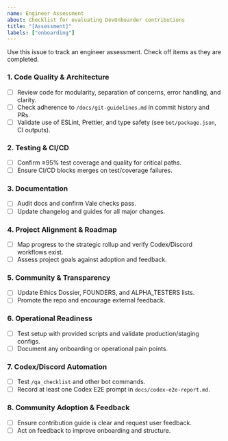 ```yaml
---
name: Engineer Assessment
about: Checklist for evaluating DevOnboarder contributions
title: "[Assessment]"
labels: ["onboarding"]
---
```


Use this issue to track an engineer assessment. Check off items as they are completed.

### 1. Code Quality & Architecture

- [ ] Review code for modularity, separation of concerns, error handling, and clarity.
- [ ] Check adherence to `/docs/git-guidelines.md` in commit history and PRs.
- [ ] Validate use of ESLint, Prettier, and type safety (see `bot/package.json`, CI outputs).

### 2. Testing & CI/CD

- [ ] Confirm ≥95% test coverage and quality for critical paths.
- [ ] Ensure CI/CD blocks merges on test/coverage failures.

### 3. Documentation

- [ ] Audit docs and confirm Vale checks pass.
- [ ] Update changelog and guides for all major changes.

### 4. Project Alignment & Roadmap

- [ ] Map progress to the strategic rollup and verify Codex/Discord workflows exist.
- [ ] Assess project goals against adoption and feedback.

### 5. Community & Transparency

- [ ] Update Ethics Dossier, FOUNDERS, and ALPHA_TESTERS lists.
- [ ] Promote the repo and encourage external feedback.

### 6. Operational Readiness

- [ ] Test setup with provided scripts and validate production/staging configs.
- [ ] Document any onboarding or operational pain points.

### 7. Codex/Discord Automation

- [ ] Test `/qa_checklist` and other bot commands.
- [ ] Record at least one Codex E2E prompt in `docs/codex-e2e-report.md`.

### 8. Community Adoption & Feedback

- [ ] Ensure contribution guide is clear and request user feedback.
- [ ] Act on feedback to improve onboarding and structure.
